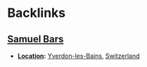 
# Backlinks
## [Samuel Bars](<Samuel Bars.md>)
- **[Location](<Location.md>):** [Yverdon-les-Bains](<Yverdon-les-Bains.md>), [Switzerland](<Switzerland.md>)


